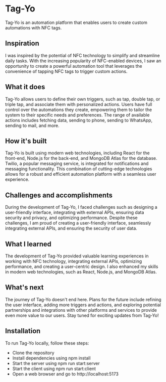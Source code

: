# Tag-Yo

Tag-Yo is an automation platform that enables users to create custom automations with NFC tags.

## Inspiration

I was inspired by the potential of NFC technology to simplify and streamline daily tasks. With the increasing popularity of NFC-enabled devices, I saw an opportunity to create a powerful automation tool that leverages the convenience of tapping NFC tags to trigger custom actions.

## What it does

Tag-Yo allows users to define their own triggers, such as tap, double tap, or triple tap, and associate them with personalized actions. Users have full control over the automations they create, empowering them to tailor the system to their specific needs and preferences. The range of available actions includes fetching data, sending to phone, sending to WhatsApp, sending to mail, and more.

## How it's built

Tag-Yo is built using modern web technologies, including React for the front-end, Node.js for the back-end, and MongoDB Atlas for the database. Twilio, a popular messaging service, is integrated for notifications and messaging functionality. This combination of cutting-edge technologies allows for a robust and efficient automation platform with a seamless user experience.

## Challenges and accomplishments

During the development of Tag-Yo, I faced challenges such as designing a user-friendly interface, integrating with external APIs, ensuring data security and privacy, and optimizing performance. Despite these challenges, I am proud of creating a user-friendly interface, seamlessly integrating external APIs, and ensuring the security of user data.

## What I learned

The development of Tag-Yo provided valuable learning experiences in working with NFC technology, integrating external APIs, optimizing performance, and creating a user-centric design. I also enhanced my skills in modern web technologies, such as React, Node.js, and MongoDB Atlas.

## What's next

The journey of Tag-Yo doesn't end here. Plans for the future include refining the user interface, adding more triggers and actions, and exploring potential partnerships and integrations with other platforms and services to provide even more value to our users. Stay tuned for exciting updates from Tag-Yo!

## Installation

To run Tag-Yo locally, follow these steps:

- Clone the repository
- Install dependencies using npm install
- Start the server using npm run start:server
- Start the client using npm run start:client
- Open a web browser and go to http://localhost:5173
